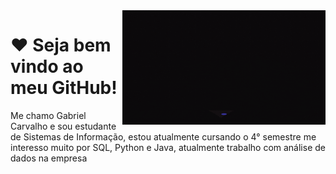 <img src = "giphy.gif" width ="325px" align = "right">
<h1>❤ Seja bem vindo ao meu GitHub! </h1>
<p> Me chamo Gabriel Carvalho e sou estudante de Sistemas de Informação, estou atualmente cursando o 4° semestre me interesso muito por SQL, Python e Java, atualmente trabalho com análise de dados na empresa <a href = 'https://www.jumplabel.com.br/'Jump Label Solutions> </p>

